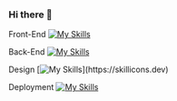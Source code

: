 ### Hi there 👋

<!--
**Jenseko/Jenseko** is a ✨ _special_ ✨ repository because its `README.md` (this file) appears on your GitHub profile.

Here are some ideas to get you started:

- 🔭 I’m currently working on ...
- 🌱 I’m currently learning ...
- 👯 I’m looking to collaborate on ...
- 🤔 I’m looking for help with ...
- 💬 Ask me about ...
- 📫 How to reach me: ...
- 😄 Pronouns: ...
- ⚡ Fun fact: ...
-->

Front-End
[![My Skills](https://skillicons.dev/icons?i=html,css,js,react,sass,tailwind,nodejs,express,mongodb,postman)](https://skillicons.dev)

Back-End
[![My Skills](https://skillicons.dev/icons?i=nodejs,express,mongodb,postman)](https://skillicons.dev)

Design
[![My Skills](https://skillicons.dev/icons?i=figma,trello,)](https://skillicons.dev)

Deployment
[![My Skills](https://skillicons.dev/icons?i=render,netlify)](https://skillicons.dev)

